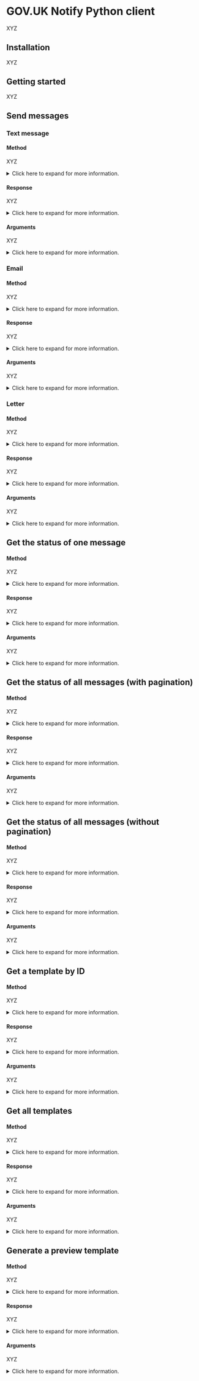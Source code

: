 # GOV.UK Notify Python client

XYZ

## Installation

XYZ

## Getting started

XYZ

## Send messages

### Text message

#### Method 

XYZ
<details>
<summary>
Click here to expand for more information.
</summary>

XYZ
</details>

#### Response

XYZ
<details>
<summary>
Click here to expand for more information.
</summary>

XYZ
</details>

#### Arguments

XYZ
<details>
<summary>
Click here to expand for more information.
</summary>

XYZ
</details>


### Email

#### Method

XYZ
<details>
<summary>
Click here to expand for more information.
</summary>

XYZ
</details>


#### Response

XYZ
<details>
<summary>
Click here to expand for more information.
</summary>

XYZ
</details>


#### Arguments

XYZ
<details>
<summary>
Click here to expand for more information.
</summary>

XYZ
</details>


### Letter

#### Method

XYZ
<details>
<summary>
Click here to expand for more information.
</summary>

XYZ
</details>


#### Response

XYZ
<details>
<summary>
Click here to expand for more information.
</summary>

XYZ
</details>


#### Arguments

XYZ
<details>
<summary>
Click here to expand for more information.
</summary>

XYZ
</details>


## Get the status of one message

#### Method

XYZ
<details>
<summary>
Click here to expand for more information.
</summary>

XYZ
</details>


#### Response

XYZ
<details>
<summary>
Click here to expand for more information.
</summary>

XYZ
</details>

#### Arguments

XYZ
<details>
<summary>
Click here to expand for more information.
</summary>

XYZ
</details>

## Get the status of all messages (with pagination)

#### Method

XYZ
<details>
<summary>
Click here to expand for more information.
</summary>

XYZ
</details>


#### Response

XYZ
<details>
<summary>
Click here to expand for more information.
</summary>

XYZ
</details>



#### Arguments

XYZ
<details>
<summary>
Click here to expand for more information.
</summary>

XYZ
</details>


## Get the status of all messages (without pagination)

#### Method

XYZ
<details>
<summary>
Click here to expand for more information.
</summary>

XYZ
</details>

#### Response

XYZ
<details>
<summary>
Click here to expand for more information.
</summary>

XYZ
</details>


#### Arguments

XYZ
<details>
<summary>
Click here to expand for more information.
</summary>

XYZ
</details>


## Get a template by ID

#### Method 

XYZ
<details>
<summary>
Click here to expand for more information.
</summary>

XYZ
</details>


#### Response

XYZ
<details>
<summary>
Click here to expand for more information.
</summary>

XYZ
</details>


#### Arguments

XYZ
<details>
<summary>
Click here to expand for more information.
</summary>

XYZ
</details>


## Get all templates

#### Method

XYZ
<details>
<summary>
Click here to expand for more information.
</summary>

XYZ
</details>


#### Response

XYZ
<details>
<summary>
Click here to expand for more information.
</summary>

XYZ
</details>


#### Arguments

XYZ
<details>
<summary>
Click here to expand for more information.
</summary>

XYZ
</details>


## Generate a preview template

#### Method

XYZ
<details>
<summary>
Click here to expand for more information.
</summary>

XYZ
</details>


#### Response

XYZ
<details>
<summary>
Click here to expand for more information.
</summary>

XYZ
</details>


#### Arguments

XYZ
<details>
<summary>
Click here to expand for more information.
</summary>

XYZ
</details>


